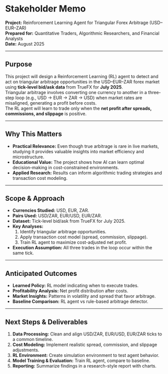 # Stakeholder Memo  
**Project:** Reinforcement Learning Agent for Triangular Forex Arbitrage (USD–EUR–ZAR)  
**Prepared for:** Quantitative Traders, Algorithmic Researchers, and Financial Analysts  
**Date:** August 2025  

---

## Purpose  
This project will design a Reinforcement Learning (RL) agent to detect and act on triangular arbitrage opportunities in the USD–EUR–ZAR forex market using **tick-level bid/ask data** from TrueFX for **July 2025**.  
Triangular arbitrage involves converting one currency to another in a three-step loop (e.g., USD → EUR → ZAR → USD) when market rates are misaligned, generating a profit before costs.  
The RL agent will learn to trade only when the **net profit after spreads, commissions, and slippage** is positive.

---

## Why This Matters  
- **Practical Relevance:** Even though true arbitrage is rare in live markets, studying it provides valuable insights into market efficiency and microstructure.  
- **Educational Value:** The project shows how AI can learn optimal decision-making in cost-constrained environments.  
- **Applied Research:** Results can inform algorithmic trading strategies and transaction cost modeling.

---

## Scope & Approach  
- **Currencies Studied:** USD, EUR, ZAR.  
- **Pairs Used:** USD/ZAR, EUR/USD, EUR/ZAR.  
- **Dataset:** Tick-level bid/ask from TrueFX for July 2025.  
- **Key Analyses:**  
  1. Identify triangular arbitrage opportunities.  
  2. Apply transaction cost model (spread, commission, slippage).  
  3. Train RL agent to maximize cost-adjusted net profit.  
- **Execution Assumption:** All three trades in the loop occur within the same tick.

---

## Anticipated Outcomes  
- **Learned Policy:** RL model indicating when to execute trades.  
- **Profitability Analysis:** Net profit distribution after costs.  
- **Market Insights:** Patterns in volatility and spread that favor arbitrage.  
- **Baseline Comparison:** RL agent vs rule-based arbitrage detector.

---

## Next Steps & Deliverables  
1. **Data Processing:** Clean and align USD/ZAR, EUR/USD, EUR/ZAR ticks to a common timeline.  
2. **Cost Modeling:** Implement realistic spread, commission, and slippage adjustments.  
3. **RL Environment:** Create simulation environment to test agent behavior.  
4. **Model Training & Evaluation:** Train RL agent, compare to baseline.  
5. **Reporting:** Summarize findings in a research-style report with charts.
